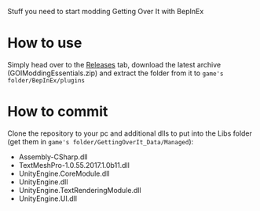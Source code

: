 Stuff you need to start modding Getting Over It with BepInEx

# How to use
Simply head over to the [Releases](https://github.com/cgytrus/GOIModdingEssentials/releases) tab,
download the latest archive (GOIModdingEssentials.zip)
and extract the folder from it to `game's folder/BepInEx/plugins`

# How to commit
Clone the repository to your pc and additional dlls to put into the Libs folder (get them in `game's folder/GettingOverIt_Data/Managed`):
- Assembly-CSharp.dll
- TextMeshPro-1.0.55.2017.1.0b11.dll
- UnityEngine.CoreModule.dll
- UnityEngine.dll
- UnityEngine.TextRenderingModule.dll
- UnityEngine.UI.dll

